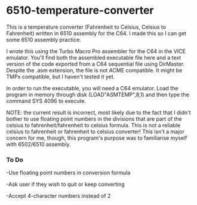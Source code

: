 # 6510-temperature-converter
This is a temperature converter (Fahrenheit to Celsius, Celsius to Fahrenheit) written in 6510 assembly for the C64. I made this so I can get some 6510 assembly practice.

I wrote this using the Turbo Macro Pro assembler for the C64 in the VICE emulator. You'll find both the assembled executable file here and a text version of the code exported from a C64 sequential file using DirMaster. Despite the .asm extension, the file is not ACME compatible. It might be TMPx compatible, but I haven't tested it yet.

In order to run the executable, you will need a C64 emulator. Load the program in memory through disk (LOAD"ASMTEMP",8,1) and then type the command SYS 4096 to execute. 

NOTE: the current result is incorrect, most likely due to the fact that I didn't bother to use floating point numbers in the divisions that are part of the celsius
to fahrenheit/fahrenheit to celsius formula. This is not a reliable celsius to fahrenheit or fahrenheit to celsius converter! This isn't a major concern for me, though, this program's purpose was to familiarise myself with 6502/6510 assembly. 

### To Do

-Use floating point numbers in conversion formula

-Ask user if they wish to quit or keep converting

-Accept 4-character numbers instead of 2

